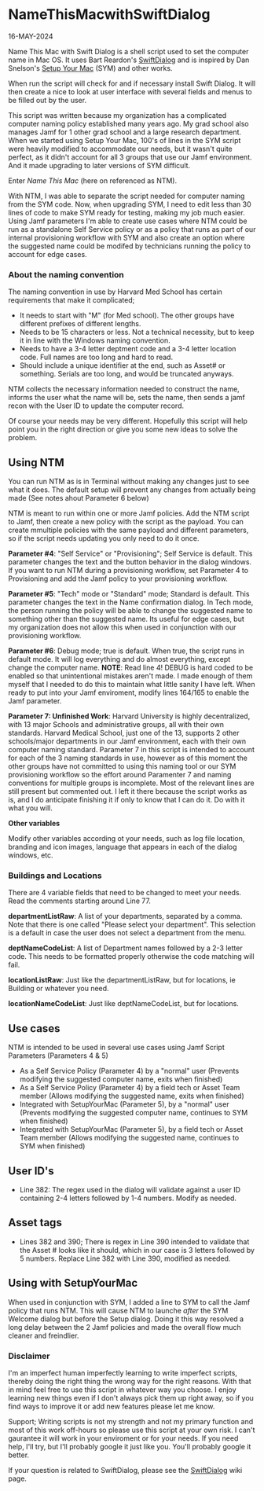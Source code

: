# NameThisMacwithSwiftDialog
16-MAY-2024

Name This Mac with Swift Dialog is a shell script used to set the computer name in Mac OS.
It uses Bart Reardon's [SwiftDialog](https://github.com/swiftDialog/swiftDialog) and is inspired by Dan Snelson's [Setup Your Mac](https://github.com/setup-your-mac/Setup-Your-Mac) (SYM) and other works.

When run the script will check for and if necessary install Swift Dialog.  It will then create a nice to look at user interface with several fields and menus to be filled out by the user.

This script was written because my organization has a complicated computer naming policy established many years ago.  My grad school also manages Jamf for 1 other grad school and a large research department.
When we started using Setup Your Mac, 100's of lines in the SYM script were heavily modified to accommodate our needs, but it wasn't quite perfect, as it didn't account for all 3 groups that use our Jamf environment. And it made upgrading to later versions of SYM difficult.

Enter *Name This Mac* (here on referenced as NTM).

With NTM, I was able to separate the script needed for computer naming from the SYM code.  Now, when upgrading SYM, I need to edit less than 30 lines of code to make SYM ready for testing, making my job much easier.  Using Jamf parameters I'm able to create use cases where NTM could be run as a standalone Self Service policy or as a policy that runs as part of our internal provisioning workflow with SYM and also create an option where the suggested name could be modifed by technicians running the policy to account for edge cases.

### About the naming convention
The naming convention in use by Harvard Med School has certain requirements that make it complicated;
- It needs to start with "M" (for Med school). The other groups have different prefixes of different lengths.
- Needs to be 15 characters or less.  Not a technical necessity, but to keep it in line with the Windows naming convention.
- Needs to have a 3-4 letter deptment code and a 3-4 letter location code.  Full names are too long and hard to read.
- Should include a unique identifier at the end, such as Asset# or something.  Serials are too long, and would be truncated anyways.

NTM collects the necessary information needed to construct the name, informs the user what the name will be, sets the name, then sends a jamf recon with the User ID to update the computer record.

Of course your needs may  be very different.  Hopefully this script will help point you in the right direction or give you some new ideas to solve the problem.

## Using NTM

You can run NTM as is in Terminal without making any changes just to see what it does.  The default setup will prevent any changes from actually being made (See notes ahout Parameter 6 below)

NTM is meant to run within one or more Jamf policies. Add the NTM script to Jamf, then create a new policy with the script as the payload.  You can create mmultiple policies with the same payload and different parameters, so if the script needs updating you only need to do it once.

**Parameter #4**: "Self Service" or "Provisioning"; Self Service is default. This parameter changes the text and the button behavior in the dialog windows.  If you want to run NTM during a provisioning workflow, set Parameter 4 to Provisioning and add the Jamf policy to your provisioning workflow.

**Parameter #5**: "Tech" mode or  "Standard" mode; Standard is default.  This parameter changes the text in the Name confirmation dialog.  In Tech mode, the person running the policy will be able to change the suggested name to something other than the suggested name.  Its useful for edge cases, but my organization does not allow this when used in conjunction with our provisioning workflow.

**Parameter #6**: Debug mode; true is default.  When true, the script runs in default mode.  It will log everything and do almost everything, except change the computer name.  **NOTE**: Read line 4!  DEBUG is hard coded to be enabled so that unintentional mistakes aren't made.  I made enough of them myself that I needed to do this to maintain what little sanity I have left.  When ready to put into your Jamf enviroment, modify lines 164/165 to enable the Jamf parameter.

**Parameter 7: Unfinished Work**: Harvard University is highly decentralized, with 13 major Schools and administrative groups, all with their own standards.  Harvard Medical School, just one of the 13, supports 2 other schools/major departments in our Jamf environment, each with their own computer naming standard.
Parameter 7 in this script is intended to account for each of the 3 naming standards in use, however as of this moment the other groups have not committed to using this naming tool or our SYM provisioning workflow so the effort around Paramenter 7 and naming conventions for multiple groups is incomplete. Most of the relevant lines are still present but commented out. I left it there because the script works as is, and I do anticipate finishing it if only to know that I can do it. Do with it what you will.

**Other variables**

Modify other variables according ot your needs, such as log file location, branding and icon images, language that appears in each of the dialog windows, etc.

### Buildings and Locations
There are 4 variable fields that need to be changed to meet your needs.  Read the comments starting around Line 77.

**departmentListRaw**: A list of your departments, separated by a comma. Note that there is one called "Please select your department".  This selection is a default in case the user does not select a department from the menu.

**deptNameCodeList**: A list of Department names followed by a 2-3 letter code.  This needs to be formatted properly otherwise the code matching will fail.

**locationListRaw**: Just like the departmentListRaw, but for locations, ie Building or whatever you need.

**locationNameCodeList**: Just like deptNameCodeList, but for locations.

## Use cases
NTM is intended to be used in several use cases using Jamf Script Parameters (Parameters 4 & 5)
- As a Self Service Policy (Parameter 4) by a "normal" user (Prevents modifying the suggested computer name, exits when finished)
- As a Self Service Policy (Parameter 4) by a field tech or Asset Team member (Allows modifying the suggested name, exits when finished)
- Integrated with SetupYourMac (Parameter 5), by a "normal" user (Prevents modifying the suggested computer name, continues to SYM when finished)
- Integrated with SetupYourMac (Parameter 5), by a field tech or Asset Team member (Allows modifying the suggested name, continues to SYM when finished)

## User ID's
- Line 382: The regex used in the dialog will validate against a user ID containing 2-4 letters followed by 1-4 numbers.  Modify as needed.

## Asset tags
- Lines 382 and 390; There is regex in Line 390 intended to validate that the Asset # looks like it should, which in our case is 3 letters followed by 5 numbers. Replace Line 382 with Line 390, modified as needed.

## Using with SetupYourMac
When used in conjunction with SYM, I added a line to SYM to call the Jamf policy that runs NTM. This will cause NTM to launche *after* the SYM Welcome dialog but before the Setup dialog.
Doing it this way resolved a long delay between the 2 Jamf policies and made the overall flow much cleaner and freindlier.

### Disclaimer
I'm an imperfect human imperfectly learning to write imperfect scripts, thereby doing the right thing the wrong way for the right reasons.  With that in mind feel free to use this script in whatever way you choose.  I enjoy learning new things even if I don't always pick them up right away, so if you find ways to improve it or add new features please let me know.

Support; Writing scripts is not my strength and not my primary function and most of this work off-hours so please use this script at your own risk. I can't gaurantee it will work in your enviroment or for your needs.  If you need help, I'll try, but I'll probably google it just like you.  You'll probably google it better.

If your question is related to SwiftDialog, please see the [SwiftDialog](https://github.com/swiftDialog/swiftDialog/wiki) wiki page.
